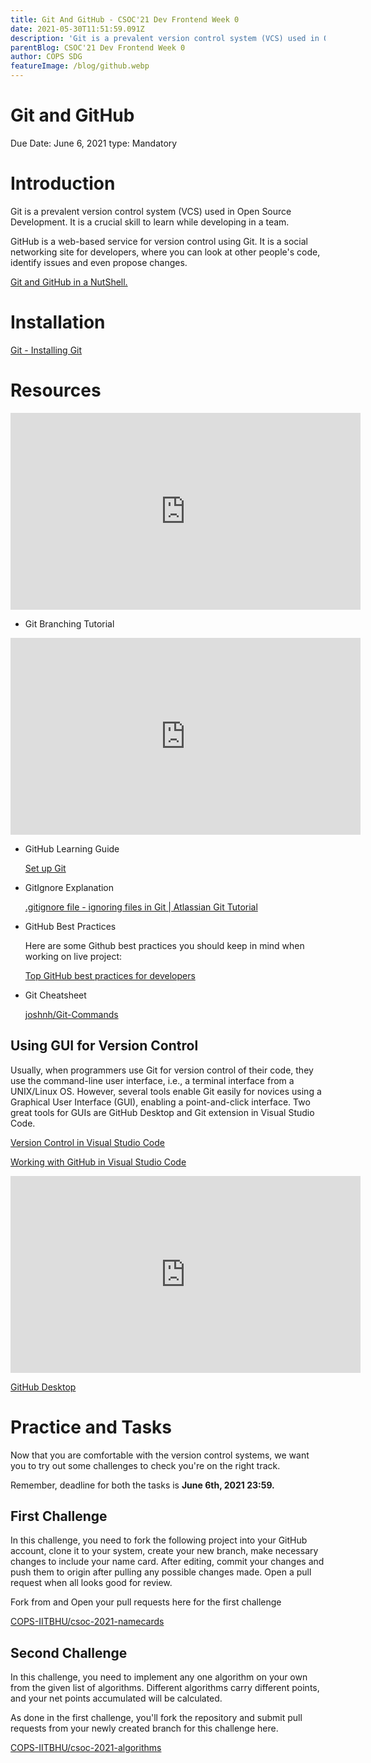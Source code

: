 ```yaml
---
title: Git And GitHub - CSOC'21 Dev Frontend Week 0
date: 2021-05-30T11:51:59.091Z
description: 'Git is a prevalent version control system (VCS) used in Open Source Development. It is a crucial skill to learn while developing in a team.'
parentBlog: CSOC'21 Dev Frontend Week 0
author: COPS SDG
featureImage: /blog/github.webp
---
```


# Git and GitHub

Due Date: June 6, 2021
type: Mandatory

# Introduction

Git is a prevalent version control system (VCS) used in Open Source Development. It is a crucial skill to learn while developing in a team.

GitHub is a web-based service for version control using Git. It is a social networking site for developers, where you can look at other people's code, identify issues and even propose changes.

[Git and GitHub in a NutShell.](https://codeburst.io/git-and-github-in-a-nutshell-b0a3cc06458f)

# Installation

[Git - Installing Git](https://git-scm.com/book/en/v2/Getting-Started-Installing-Git)

# Resources

<div class="container">
  <iframe class="responsive-iframe" width="560" height="315" src="https://www.youtube-nocookie.com/embed/SWYqp7iY_Tc" frameborder="0" allow="accelerometer; autoplay; encrypted-media; gyroscope; picture-in-picture" allowfullscreen></iframe>
</div>

- Git Branching Tutorial

<div class="container">
  <iframe class="responsive-iframe" width="560" height="315" src="https://www.youtube-nocookie.com/embed/JTE2Fn_sCZs" frameborder="0" allow="accelerometer; autoplay; encrypted-media; gyroscope; picture-in-picture" allowfullscreen></iframe>
</div>

- GitHub Learning Guide

  [Set up Git](https://docs.github.com/en/github/getting-started-with-github/quickstart/set-up-git)

- GitIgnore Explanation

  [.gitignore file - ignoring files in Git | Atlassian Git Tutorial](https://www.atlassian.com/git/tutorials/saving-changes/gitignore)

- GitHub Best Practices

  Here are some Github best practices you should keep in mind when working on live project:

  [Top GitHub best practices for developers](https://www.datree.io/resources/github-best-practices)

- Git Cheatsheet

  [joshnh/Git-Commands](https://github.com/joshnh/Git-Commands/blob/master/README.md)

## Using GUI for Version Control

Usually, when programmers use Git for version control of their code, they use the command-line user interface, i.e., a terminal interface from a UNIX/Linux OS. However, several tools enable Git easily for novices using a Graphical User Interface (GUI), enabling a point-and-click interface. Two great tools for GUIs are GitHub Desktop and Git extension in Visual Studio Code.

[Version Control in Visual Studio Code](https://code.visualstudio.com/docs/editor/versioncontrol)

[Working with GitHub in Visual Studio Code](https://code.visualstudio.com/docs/editor/github)

<div class="container">
  <iframe class="responsive-iframe" width="560" height="315" src="https://www.youtube-nocookie.com/embed/F2DBSH2VoHQ" frameborder="0" allow="accelerometer; autoplay; encrypted-media; gyroscope; picture-in-picture" allowfullscreen></iframe>
</div>

[GitHub Desktop](https://desktop.github.com/)

# Practice and Tasks

Now that you are comfortable with the version control systems, we want you to try out some challenges to check you're on the right track.

Remember, deadline for both the tasks is **June 6th, 2021 23:59.**

## First Challenge

In this challenge, you need to fork the following project into your GitHub account, clone it to your system, create your new branch, make necessary changes to include your name card. After editing, commit your changes and push them to origin after pulling any possible changes made. Open a pull request when all looks good for review.

Fork from and Open your pull requests here for the first challenge

[COPS-IITBHU/csoc-2021-namecards](https://github.com/COPS-IITBHU/csoc-2021-namecards)

## Second Challenge

In this challenge, you need to implement any one algorithm on your own from the given list of algorithms. Different algorithms carry different points, and your net points accumulated will be calculated.

As done in the first challenge, you'll fork the repository and submit pull requests from your newly created branch for this challenge here.

[COPS-IITBHU/csoc-2021-algorithms](https://github.com/COPS-IITBHU/csoc-2021-algorithms)
